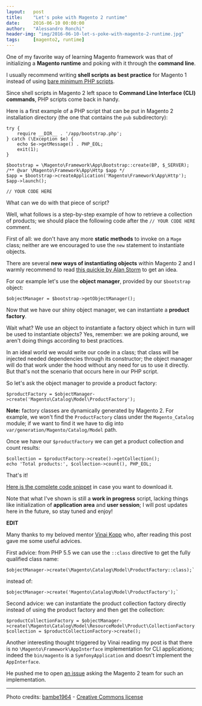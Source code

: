 ```yaml
---
layout:   post
title:    "Let's poke with Magento 2 runtime"
date:     2016-06-10 00:00:00
author:   "Alessandro Ronchi"
header-img: "img/2016-06-10-let-s-poke-with-magento-2-runtime.jpg"
tags:     [magento2, runtime]
---
```


One of my favorite way of learning Magento framework was that of initializing a **Magento runtime** and poking with it through the **command line**.

I usually recommend writing **shell scripts as best practice** for Magento 1 instead of using [bare minimum PHP scripts](https://gist.github.com/search?utf8=%E2%9C%93&q=runtime+user%3Aaleron75&ref=searchresults).

Since shell scripts in Magento 2 left space to **Command Line Interface (CLI) commands**, PHP scripts come back in handy.

Here is a first example of a PHP script that can be put in Magento 2 installation directory (the one that contains the `pub` subdirectory):

    try {
        require __DIR__ . '/app/bootstrap.php';
    } catch (\Exception $e) {
        echo $e->getMessage() . PHP_EOL;
        exit(1);
    }

    $bootstrap = \Magento\Framework\App\Bootstrap::create(BP, $_SERVER);
    /** @var \Magento\Framework\App\Http $app */
    $app = $bootstrap->createApplication('Magento\Framework\App\Http');
    $app->launch();

    // YOUR CODE HERE

What can we do with that piece of script?

Well, what follows is a step-by-step example of how to retrieve a collection of products; we should place the following code after the `// YOUR CODE HERE` comment.

First of all: we don't have any more **static methods** to invoke on a `Mage` class; neither are we encouraged to use the `new` statement to instantiate objects.

There are several **new ways of instantiating objects** within Magento 2 and I warmly recommend to read [this quickie by Alan Storm](http://magento-quickies.alanstorm.com/post/142637117380/magento-2-shared-instances-and-dependency) to get an idea.

For our example let's use the **object manager**, provided by our `$bootstrap` object:

    $objectManager = $bootstrap->getObjectManager();

Now that we have our shiny object manager, we can instantiate a **product factory**.

Wait what? We use an object to instantiate a factory object which in turn will be used to instantiate objects? Yes, remember: we are poking around, we aren't doing things according to best practices.

In an ideal world we would write our code in a class; that class will be injected needed dependencies through its constructor; the object manager will do that work under the hood without any need for us to use it directly.
But that's not the scenario that occurs here in our PHP script.

So let's ask the object manager to provide a product factory:

    $productFactory = $objectManager->create('Magento\Catalog\Model\ProductFactory');

**Note:** factory classes are dynamically generated by Magento 2. For example, we won't find the `ProductFactory` class under the `Magento_Catalog` module; if we want to find it we have to dig into `var/generation/Magento/Catalog/Model` path.

Once we have our `$productFactory` we can get a product collection and count results:

    $collection = $productFactory->create()->getCollection();
    echo 'Total products:', $collection->count(), PHP_EOL;

That's it!

[Here is the complete code snippet](https://gist.github.com/aleron75/648624e22744d5ed88037b6ac56ddf54) in case you want to download it.

Note that what I've shown is still a **work in progress** script, lacking things like initialization of **application area** and **user session**; I will post updates here in the future, so stay tuned and enjoy!

**EDIT**

Many thanks to my beloved mentor [Vinai Kopp](https://twitter.com/vinaikopp) who, after reading this post gave me some useful advices.

First advice: from PHP 5.5 we can use the `::class` directive to get the fully qualified class name:

    $objectManager->create(\Magento\Catalog\Model\ProductFactory::class);`

instead of:

    $objectManager->create('Magento\Catalog\Model\ProductFactory');`

Second advice: we can instantiate the product collection factory directly instead of
using the product factory and then get the collection:

    $productCollectionFactory = $objectManager->create(\Magento\Catalog\Model\ResourceModel\Product\CollectionFactory::class);
    $collection = $productCollectionFactory->create();

Another interesting thought triggered by Vinai reading my post is that there is no `\Magento\Framework\AppInterface` implementation for CLI applications; indeed the `bin/magento` is a `SymfonyApplication` and doesn't implement the `AppInterface`.

He pushed me to open [an issue](https://github.com/magento/magento2/issues/5001) asking the Magento 2 team for such an implementation.   

---
Photo credits: [bambe1964](https://www.flickr.com/photos/bambe1964/) - [Creative Commons license](https://creativecommons.org/licenses/by-nc-nd/2.0/)

